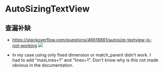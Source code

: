 # AutoSizingTextView
## 查漏补缺
+ https://stackoverflow.com/questions/46618881/autosize-textview-is-not-working
![](https://cdn.jsdelivr.net/gh/forevermgg/CentForeverPicGo/img/2021-11/auto.png)

+ In my case using only fixed dimension or match_parent didn't work. I had to add "maxLines=1" and "lines=1". Don't know why is this not made obvious in the documentation.
